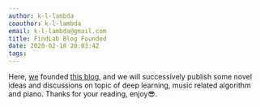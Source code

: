 ```yaml
---
author: k-l-lambda
coauthor: k-l-lambda
email: k-l-lambda@gmail.com
title: FindLab Blog Founded
date: 2020-02-18 20:03:42
tags:
---
```


Here, [we](/about/) founded [this blog](https://findlab.github.io/),
and we will successively publish some novel ideas and discussions on topic of deep learning, music related algorithm and piano.
Thanks for your reading, enjoy&#x1F60E;.
